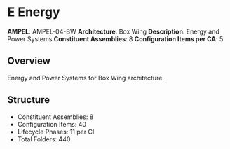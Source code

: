 # E Energy

**AMPEL**: AMPEL-04-BW
**Architecture**: Box Wing
**Description**: Energy and Power Systems
**Constituent Assemblies**: 8
**Configuration Items per CA**: 5

## Overview
Energy and Power Systems for Box Wing architecture.

## Structure
- Constituent Assemblies: 8
- Configuration Items: 40
- Lifecycle Phases: 11 per CI
- Total Folders: 440
